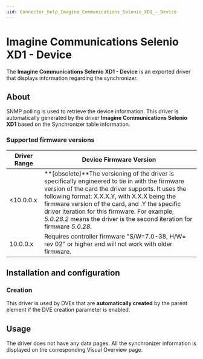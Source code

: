 ```yaml
---
uid: Connector_help_Imagine_Communications_Selenio_XD1_-_Device
---
```


# Imagine Communications Selenio XD1 - Device

The **Imagine Communications Selenio XD1 - Device** is an exported driver that displays information regarding the synchronizer.

## About

SNMP polling is used to retrieve the device information. This driver is automatically generated by the driver **Imagine Communications Selenio XD1** based on the Synchronizer table information.

### Supported firmware versions

| **Driver Range** | **Device Firmware Version**                                                                                                                                                                                                                                                                                                                                                            |
|------------------|----------------------------------------------------------------------------------------------------------------------------------------------------------------------------------------------------------------------------------------------------------------------------------------------------------------------------------------------------------------------------------------|
| \<10.0.0.x       | **\[obsolete\]**The versioning of the driver is specifically engineered to tie in with the firmware version of the card the driver supports. It uses the following format: X.X.X.Y, with X.X.X being the firmware version of the card, and .Y the specific driver iteration for this firmware. For example, *5.0.28.2* means the driver is the second iteration for firmware *5.0.28*. |
| 10.0.0.x         | Requires controller firmware "S/W=7.0-38, H/W= rev 02" or higher and will not work with older firmware.                                                                                                                                                                                                                                                                                |

## Installation and configuration

### Creation

This driver is used by DVEs that are **automatically created** by the parent element if the DVE creation parameter is enabled.

## Usage

The driver does not have any data pages. All the synchronizer information is displayed on the corresponding Visual Overview page.
